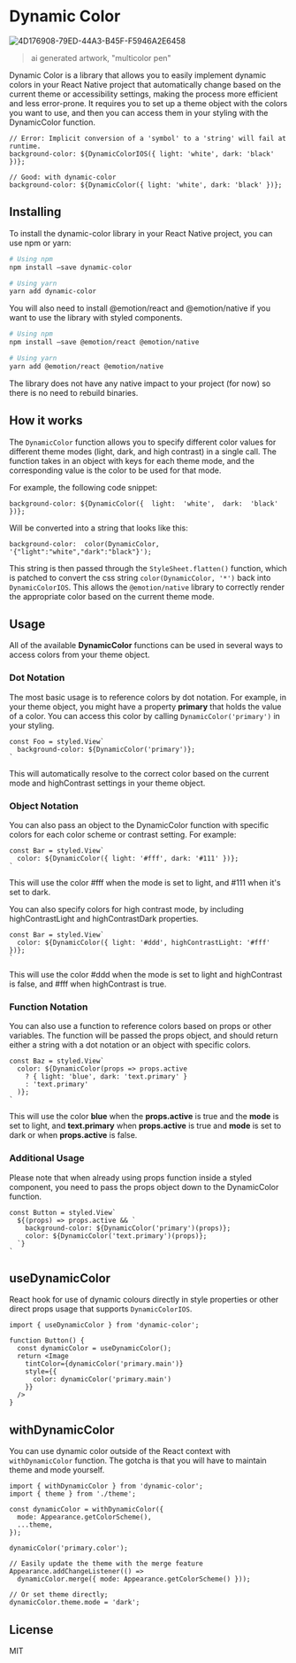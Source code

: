 # Dynamic Color

![4D176908-79ED-44A3-B45F-F5946A2E6458](https://user-images.githubusercontent.com/180773/214712307-a229f027-c1ca-4cc3-962f-b79a9542da25.jpeg)
> ai generated artwork, "multicolor pen"

Dynamic Color is a library that allows you to easily implement dynamic colors in your React Native project that automatically change based on the current theme or accessibility settings, making the process more efficient and less error-prone. It requires you to set up a theme object with the colors you want to use, and then you can access them in your styling with the DynamicColor function.

```tsx
// Error: Implicit conversion of a 'symbol' to a 'string' will fail at runtime.
background-color: ${DynamicColorIOS({ light: 'white', dark: 'black' })};

// Good: with dynamic-color
background-color: ${DynamicColor({ light: 'white', dark: 'black' })};
```


## Installing

To install the dynamic-color library in your React Native project, you can use npm or yarn:

```bash
# Using npm
npm install —save dynamic-color

# Using yarn
yarn add dynamic-color
```

You will also need to install @emotion/react and @emotion/native if you want to use the library with styled components.

```bash
# Using npm
npm install —save @emotion/react @emotion/native

# Using yarn
yarn add @emotion/react @emotion/native
```

The library does not have any native impact to your project (for now) so there is no need to rebuild binaries.

## How it works

The `DynamicColor` function allows you to specify different color values for different theme modes (light, dark, and high contrast) in a single call. The function takes in an object with keys for each theme mode, and the corresponding value is the color to be used for that mode.

For example, the following code snippet:
```tsx
background-color: ${DynamicColor({  light:  'white',  dark:  'black'  })};
```

Will be converted into a string that looks like this:

```tsx
background-color:  color(DynamicColor,  '{"light":"white","dark":"black"}');
```

This string is then passed through the `StyleSheet.flatten()` function, which is patched to convert the css string `color(DynamicColor, '*')` back into `DynamicColorIOS`. This allows the `@emotion/native` library to correctly render the appropriate color based on the current theme mode.

## Usage

All of the available **DynamicColor** functions can be used in several ways to access colors from your theme object.

### Dot Notation

The most basic usage is to reference colors by dot notation. For example, in your theme object, you might have a property **primary** that holds the value of a color. You can access this color by calling `DynamicColor('primary')` in your styling.

```tsx
const Foo = styled.View`
  background-color: ${DynamicColor('primary')};
`
```

This will automatically resolve to the correct color based on the current mode and highContrast settings in your theme object.

### Object Notation

You can also pass an object to the DynamicColor function with specific colors for each color scheme or contrast setting. For example:

```tsx
const Bar = styled.View`
  color: ${DynamicColor({ light: '#fff', dark: '#111' })};
`
```

This will use the color #fff when the mode is set to light, and #111 when it's set to dark.

You can also specify colors for high contrast mode, by including highContrastLight and highContrastDark properties.

```tsx
const Bar = styled.View`
  color: ${DynamicColor({ light: '#ddd', highContrastLight: '#fff' })};
`
```

This will use the color #ddd when the mode is set to light and highContrast is false, and #fff when highContrast is true.


### Function Notation

You can also use a function to reference colors based on props or other variables. The function will be passed the props object, and should return either a string with a dot notation or an object with specific colors.

```tsx
const Baz = styled.View`
  color: ${DynamicColor(props => props.active
    ? { light: 'blue', dark: 'text.primary' }
    : 'text.primary'
  )};
`
```

This will use the color **blue** when the **props.active** is true and the **mode** is set to light, and **text.primary** when **props.active** is true and **mode** is set to dark or when **props.active** is false.

### Additional Usage

Please note that when already using props function inside a styled component, you need to pass the props object down to the DynamicColor function.

```tsx
const Button = styled.View`
  ${(props) => props.active && `
    background-color: ${DynamicColor('primary')(props)};
    color: ${DynamicColor('text.primary')(props)};
  `}
`
```

## useDynamicColor

React hook for use of dynamic colours directly in style properties or other direct props usage that supports `DynamicColorIOS`.

```tsx
import { useDynamicColor } from 'dynamic-color';

function Button() {
  const dynamicColor = useDynamicColor();
  return <Image
    tintColor={dynamicColor('primary.main')}
    style={{
      color: dynamicColor('primary.main')
    }}
  />
}
```

## withDynamicColor

You can use dynamic color outside of the React context with `withDynamicColor` function. The gotcha is that you will have to maintain theme and mode yourself.

```tsx
import { withDynamicColor } from 'dynamic-color';
import { theme } from './theme';

const dynamicColor = withDynamicColor({
  mode: Appearance.getColorScheme(),
  ...theme,
});

dynamicColor('primary.color');

// Easily update the theme with the merge feature
Appearance.addChangeListener(() =>
  dynamicColor.merge({ mode: Appearance.getColorScheme() }));

// Or set theme directly;
dynamicColor.theme.mode = 'dark';
```

## License

MIT